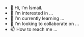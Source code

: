- 👋 Hi, I’m İsmail.
- 👀 I’m interested in ...
- 🌱 I’m currently learning ...
- 💞️ I’m looking to collaborate on ...
- 📫 How to reach me ...

<!---
ismailiris/ismailiris is a ✨ special ✨ repository because its `README.md` (this file) appears on your GitHub profile.
You can click the Preview link to take a look at your changes.
--->
